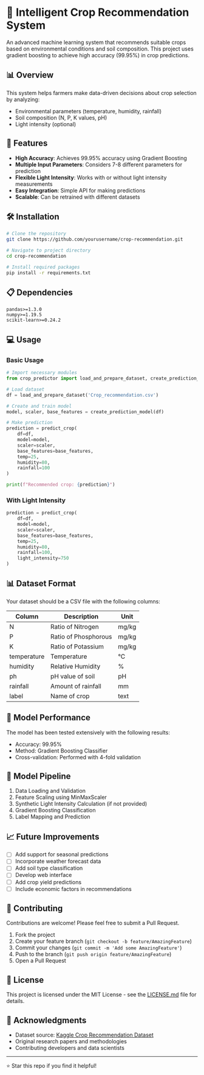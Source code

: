 # 🌾 Intelligent Crop Recommendation System

An advanced machine learning system that recommends suitable crops based on environmental conditions and soil composition. This project uses gradient boosting to achieve high accuracy (99.95%) in crop predictions.

## 📊 Overview

This system helps farmers make data-driven decisions about crop selection by analyzing:
- Environmental parameters (temperature, humidity, rainfall)
- Soil composition (N, P, K values, pH)
- Light intensity (optional)

## 🎯 Features

- **High Accuracy**: Achieves 99.95% accuracy using Gradient Boosting
- **Multiple Input Parameters**: Considers 7-8 different parameters for prediction
- **Flexible Light Intensity**: Works with or without light intensity measurements
- **Easy Integration**: Simple API for making predictions
- **Scalable**: Can be retrained with different datasets

## 🛠️ Installation

```bash
# Clone the repository
git clone https://github.com/yourusername/crop-recommendation.git

# Navigate to project directory
cd crop-recommendation

# Install required packages
pip install -r requirements.txt
```

## 📋 Dependencies

```
pandas>=1.3.0
numpy>=1.19.5
scikit-learn>=0.24.2
```

## 💻 Usage

### Basic Usage

```python
# Import necessary modules
from crop_predictor import load_and_prepare_dataset, create_prediction_model, predict_crop

# Load dataset
df = load_and_prepare_dataset('Crop_recommendation.csv')

# Create and train model
model, scaler, base_features = create_prediction_model(df)

# Make prediction
prediction = predict_crop(
    df=df,
    model=model,
    scaler=scaler,
    base_features=base_features,
    temp=25,
    humidity=80,
    rainfall=100
)

print(f"Recommended crop: {prediction}")
```

### With Light Intensity

```python
prediction = predict_crop(
    df=df,
    model=model,
    scaler=scaler,
    base_features=base_features,
    temp=25,
    humidity=80,
    rainfall=100,
    light_intensity=750
)
```

## 📊 Dataset Format

Your dataset should be a CSV file with the following columns:

| Column      | Description                        | Unit                |
|-------------|------------------------------------|---------------------|
| N           | Ratio of Nitrogen                  | mg/kg              |
| P           | Ratio of Phosphorous               | mg/kg              |
| K           | Ratio of Potassium                 | mg/kg              |
| temperature | Temperature                        | °C                 |
| humidity    | Relative Humidity                  | %                  |
| ph          | pH value of soil                   | pH                 |
| rainfall    | Amount of rainfall                 | mm                 |
| label       | Name of crop                       | text               |

## 🧪 Model Performance

The model has been tested extensively with the following results:

- Accuracy: 99.95%
- Method: Gradient Boosting Classifier
- Cross-validation: Performed with 4-fold validation

## 🔄 Model Pipeline

1. Data Loading and Validation
2. Feature Scaling using MinMaxScaler
3. Synthetic Light Intensity Calculation (if not provided)
4. Gradient Boosting Classification
5. Label Mapping and Prediction

## 📈 Future Improvements

- [ ] Add support for seasonal predictions
- [ ] Incorporate weather forecast data
- [ ] Add soil type classification
- [ ] Develop web interface
- [ ] Add crop yield predictions
- [ ] Include economic factors in recommendations

## 🤝 Contributing

Contributions are welcome! Please feel free to submit a Pull Request.

1. Fork the project
2. Create your feature branch (`git checkout -b feature/AmazingFeature`)
3. Commit your changes (`git commit -m 'Add some AmazingFeature'`)
4. Push to the branch (`git push origin feature/AmazingFeature`)
5. Open a Pull Request

## 📝 License

This project is licensed under the MIT License - see the [LICENSE.md](LICENSE.md) file for details.

## 🙏 Acknowledgments

- Dataset source: [Kaggle Crop Recommendation Dataset](https://www.kaggle.com/datasets/atharvaingle/crop-recommendation-dataset)
- Original research papers and methodologies
- Contributing developers and data scientists

---
⭐️ Star this repo if you find it helpful!

